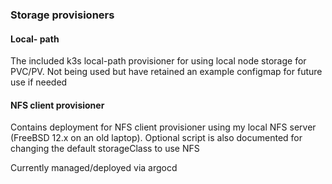 ### Storage provisioners

#### Local- path
The included k3s local-path provisioner for using local node storage for PVC/PV.  Not being used but have retained an example configmap for future use if needed

#### NFS client provisioner
Contains deployment for NFS client provisioner using my local NFS server (FreeBSD 12.x on an old laptop).  Optional script is also documented for changing the default storageClass to use NFS

Currently managed/deployed via argocd
